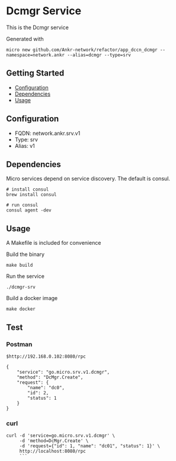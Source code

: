 # Dcmgr Service

This is the Dcmgr service

Generated with

```
micro new github.com/Ankr-network/refactor/app_dccn_dcmgr --namespace=network.ankr --alias=dcmgr --type=srv
```

## Getting Started

- [Configuration](#configuration)
- [Dependencies](#dependencies)
- [Usage](#usage)

## Configuration

- FQDN: network.ankr.srv.v1
- Type: srv
- Alias: v1

## Dependencies

Micro services depend on service discovery. The default is consul.

```
# install consul
brew install consul

# run consul
consul agent -dev
```

## Usage

A Makefile is included for convenience

Build the binary

```
make build
```

Run the service
```
./dcmgr-srv
```

Build a docker image
```
make docker
```

## Test
### Postman
    $http://192.168.0.102:8080/rpc
```
{
    "service": "go.micro.srv.v1.dcmgr",
	"method": "DcMgr.Create",
	"request": {
	    "name": "dc0",
	    "id": 2,
	    "status": 1
	}
}
```

### curl
```
curl -d 'service=go.micro.srv.v1.dcmgr' \
	 -d 'method=DcMgr.Create' \
	 -d 'request={"id": 1, "name": "dc01", "status": 1}' \
	 http://localhost:8080/rpc
	 ```
